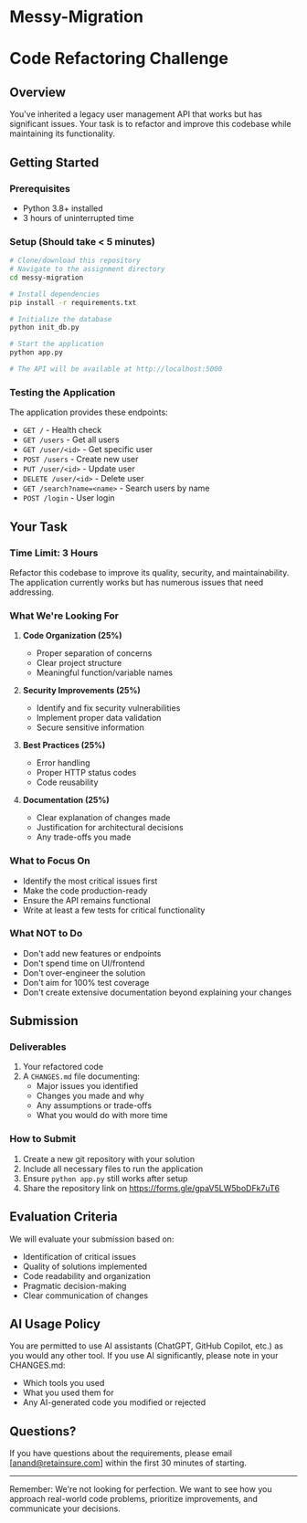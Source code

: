 # Messy-Migration
# Code Refactoring Challenge

## Overview
You've inherited a legacy user management API that works but has significant issues. Your task is to refactor and improve this codebase while maintaining its functionality.

## Getting Started

### Prerequisites
- Python 3.8+ installed
- 3 hours of uninterrupted time

### Setup (Should take < 5 minutes)
```bash
# Clone/download this repository
# Navigate to the assignment directory
cd messy-migration

# Install dependencies
pip install -r requirements.txt

# Initialize the database
python init_db.py

# Start the application
python app.py

# The API will be available at http://localhost:5000
```

### Testing the Application
The application provides these endpoints:
- `GET /` - Health check
- `GET /users` - Get all users
- `GET /user/<id>` - Get specific user
- `POST /users` - Create new user
- `PUT /user/<id>` - Update user
- `DELETE /user/<id>` - Delete user
- `GET /search?name=<name>` - Search users by name
- `POST /login` - User login

## Your Task

### Time Limit: 3 Hours

Refactor this codebase to improve its quality, security, and maintainability. The application currently works but has numerous issues that need addressing.

### What We're Looking For

1. **Code Organization (25%)**
   - Proper separation of concerns
   - Clear project structure
   - Meaningful function/variable names

2. **Security Improvements (25%)**
   - Identify and fix security vulnerabilities
   - Implement proper data validation
   - Secure sensitive information

3. **Best Practices (25%)**
   - Error handling
   - Proper HTTP status codes
   - Code reusability

4. **Documentation (25%)**
   - Clear explanation of changes made
   - Justification for architectural decisions
   - Any trade-offs you made

### What to Focus On
- Identify the most critical issues first
- Make the code production-ready
- Ensure the API remains functional
- Write at least a few tests for critical functionality

### What NOT to Do
- Don't add new features or endpoints
- Don't spend time on UI/frontend
- Don't over-engineer the solution
- Don't aim for 100% test coverage
- Don't create extensive documentation beyond explaining your changes

## Submission

### Deliverables
1. Your refactored code
2. A `CHANGES.md` file documenting:
   - Major issues you identified
   - Changes you made and why
   - Any assumptions or trade-offs
   - What you would do with more time

### How to Submit
1. Create a new git repository with your solution
2. Include all necessary files to run the application
3. Ensure `python app.py` still works after setup
4. Share the repository link on https://forms.gle/gpaV5LW5boDFk7uT6

## Evaluation Criteria

We will evaluate your submission based on:
- Identification of critical issues
- Quality of solutions implemented
- Code readability and organization
- Pragmatic decision-making
- Clear communication of changes

## AI Usage Policy

You are permitted to use AI assistants (ChatGPT, GitHub Copilot, etc.) as you would any other tool. If you use AI significantly, please note in your CHANGES.md:
- Which tools you used
- What you used them for
- Any AI-generated code you modified or rejected

## Questions?

If you have questions about the requirements, please email [anand@retainsure.com] within the first 30 minutes of starting.

---

Remember: We're not looking for perfection. We want to see how you approach real-world code problems, prioritize improvements, and communicate your decisions.
